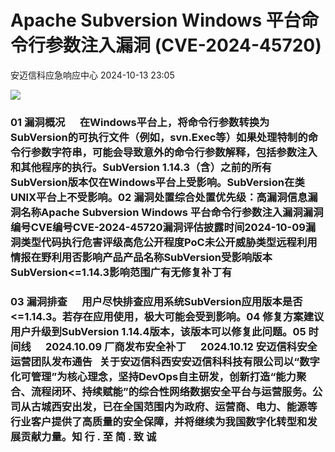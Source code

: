 #  Apache Subversion Windows 平台命令行参数注入漏洞 (CVE-2024-45720)   
 安迈信科应急响应中心   2024-10-13 23:05  
  
![](https://mmbiz.qpic.cn/mmbiz_png/tdibEPWdubQUgErMslSgzVibGKdSFkWPTbTgu83UTXdNYm7eOxRSmuNmOjUIxdicy73wTLufCMnbs6CAsc3uicJUcg/640?wx_fmt=png "")  
### 01 漏洞概况      在Windows平台上，将命令行参数转换为SubVersion的可执行文件（例如，svn.Exec等）如果处理特制的命令行参数字符串，可能会导致意外的命令行参数解释，包括参数注入和其他程序的执行。SubVersion 1.14.3（含）之前的所有SubVersion版本仅在Windows平台上受影响。SubVersion在类UNIX平台上不受影响。02 漏洞处置综合处置优先级：高漏洞信息漏洞名称Apache Subversion Windows 平台命令行参数注入漏洞漏洞编号CVE编号CVE-2024-45720‍漏洞评估披露时间2024-10-09漏洞类型代码执行危害评级高危公开程度PoC未公开威胁类型远程利用情报在野利用否影响产品产品名称SubVersion受影响版本SubVersion<=1.14.3影响范围广有无修复补丁有  
### 03 漏洞排查      用户尽快排查应用系统SubVersion应用版本是否<=1.14.3。若存在应用使用，极大可能会受到影响。04 修复方案建议用户升级到SubVersion 1.14.4版本，该版本可以修复此问题。05 时间线      2024.10.09 厂商发布安全补丁      2024.10.12 安迈信科安全运营团队发布通告   关于安迈信科西安安迈信科科技有限公司以“数字化可管理”为核心理念，坚持DevOps自主研发，创新打造“能力聚合、流程闭环、持续赋能”的综合性网络数据安全平台与运营服务。公司从古城西安出发，已在全国范围内为政府、运营商、电力、能源等行业客户提供了高质量的安全保障，并将继续为我国数字化转型和发展贡献力量。知 行 . 至 简 . 致 诚  
  
  

